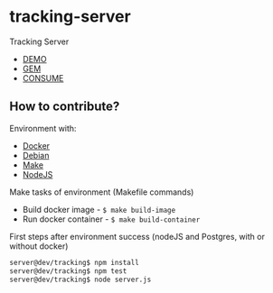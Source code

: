 # tracking-server
Tracking Server

* [DEMO](https://tracking-server.herokuapp.com/)
* [GEM](https://rubygems.org/gems/tracking-api)
* [CONSUME](https://tracking-pages.herokuapp.com/)


## How to contribute?

Environment with:

* [Docker](https://docs.docker.com/)
* [Debian](https://www.debian.org/releases/stable/)
* [Make](http://www.gnu.org/software/make/manual/make.html#Running)
* [NodeJS](https://nodejs.org/dist/latest-v4.x/docs/api/)


Make tasks of environment (Makefile commands)

* Build docker image - ```$ make build-image```
* Run docker container - ```$ make build-container```


First steps after environment success (nodeJS and Postgres, with or without docker)
```sh
server@dev/tracking$ npm install
server@dev/tracking$ npm test
server@dev/tracking$ node server.js
```
